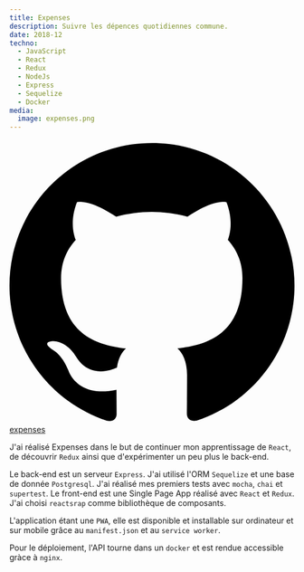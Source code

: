 ```yaml
---
title: Expenses
description: Suivre les dépences quotidiennes commune.
date: 2018-12
techno:
  - JavaScript
  - React
  - Redux
  - NodeJs
  - Express
  - Sequelize
  - Docker
media:
  image: expenses.png
---
```


<a href="https://github.com/Bopzor/expenses" target="_blank"  class="githubLink">
  <svg viewBox="0 0 32 32" xmlns="http://www.w3.org/2000/svg">
   <path d="M16 0.396c-8.839 0-16 7.167-16 16 0 7.073 4.584 13.068 10.937 15.183 0.803 0.151 1.093-0.344 1.093-0.772 0-0.38-0.009-1.385-0.015-2.719-4.453 0.964-5.391-2.151-5.391-2.151-0.729-1.844-1.781-2.339-1.781-2.339-1.448-0.989 0.115-0.968 0.115-0.968 1.604 0.109 2.448 1.645 2.448 1.645 1.427 2.448 3.744 1.74 4.661 1.328 0.14-1.031 0.557-1.74 1.011-2.135-3.552-0.401-7.287-1.776-7.287-7.907 0-1.751 0.62-3.177 1.645-4.297-0.177-0.401-0.719-2.031 0.141-4.235 0 0 1.339-0.427 4.4 1.641 1.281-0.355 2.641-0.532 4-0.541 1.36 0.009 2.719 0.187 4 0.541 3.043-2.068 4.381-1.641 4.381-1.641 0.859 2.204 0.317 3.833 0.161 4.235 1.015 1.12 1.635 2.547 1.635 4.297 0 6.145-3.74 7.5-7.296 7.891 0.556 0.479 1.077 1.464 1.077 2.959 0 2.14-0.020 3.864-0.020 4.385 0 0.416 0.28 0.916 1.104 0.755 6.4-2.093 10.979-8.093 10.979-15.156 0-8.833-7.161-16-16-16z"/>
</svg>
  expenses
</a>

J'ai réalisé Expenses dans le but de continuer mon apprentissage de `React`, de découvrir `Redux` ainsi que d'expérimenter un peu plus le back-end.

Le back-end est un serveur `Express`. J'ai utilisé l'ORM `Sequelize` et une base de donnée `Postgresql`. J'ai réalisé mes premiers tests avec `mocha`, `chai` et `supertest`.
Le front-end est une Single Page App réalisé avec `React` et `Redux`. J'ai choisi `reactsrap` comme bibliothèque de composants.

L'application étant une `PWA`, elle est disponible et installable sur ordinateur et sur mobile grâce au `manifest.json` et au `service worker`.

Pour le déploiement, l'API tourne dans un `docker` et est rendue accessible gràce à `nginx`.
